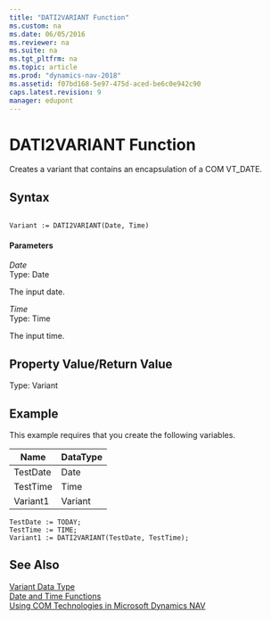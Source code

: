 ```yaml
---
title: "DATI2VARIANT Function"
ms.custom: na
ms.date: 06/05/2016
ms.reviewer: na
ms.suite: na
ms.tgt_pltfrm: na
ms.topic: article
ms.prod: "dynamics-nav-2018"
ms.assetid: f07bd168-5e97-475d-aced-be6c0e942c90
caps.latest.revision: 9
manager: edupont
---
```

# DATI2VARIANT Function
Creates a variant that contains an encapsulation of a COM VT\_DATE.  
  
## Syntax  
  
```  
  
Variant := DATI2VARIANT(Date, Time)  
```  
  
#### Parameters  
 *Date*  
 Type: Date  
  
 The input date.  
  
 *Time*  
 Type: Time  
  
 The input time.  
  
## Property Value/Return Value  
 Type: Variant  
  
## Example  
 This example requires that you create the following variables.  
  
|Name|DataType|  
|----------|--------------|  
|TestDate|Date|  
|TestTime|Time|  
|Variant1|Variant|  
  
```  
TestDate := TODAY;  
TestTime := TIME;  
Variant1 := DATI2VARIANT(TestDate, TestTime);  
```  
  
## See Also  
 [Variant Data Type](Variant-Data-Type.md)   
 [Date and Time Functions](Date-and-Time-Functions.md)   
 [Using COM Technologies in Microsoft Dynamics NAV](Using-COM-Technologies-in-Microsoft-Dynamics-NAV.md)